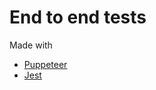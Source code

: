 # End to end tests

Made with

- [Puppeteer](https://github.com/puppeteer/puppeteer)
- [Jest](https://jestjs.io/)
